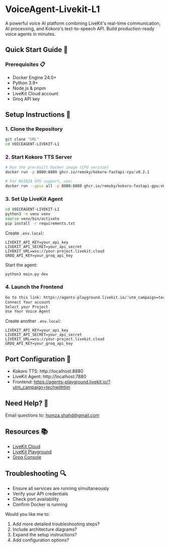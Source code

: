 # VoiceAgent-Livekit-L1

A powerful voice AI platform combining LiveKit's real-time communication, AI processing, and Kokoro's text-to-speech API. Build production-ready voice agents in minutes.

## Quick Start Guide 🚀

### Prerequisites 📋
- Docker Engine 24.0+
- Python 3.9+
- Node.js & pnpm
- LiveKit Cloud account
- Groq API key

## Setup Instructions 🔧

### 1. Clone the Repository
```bash
git clone "URL"
cd VOICEAGENT-LIVEKIT-L1
```

### 2. Start Kokoro TTS Server
```bash
# Run the pre-built Docker image (CPU version)
docker run -p 8880:8880 ghcr.io/remsky/kokoro-fastapi-cpu:v0.2.1

# For NVIDIA GPU support, use:
docker run --gpus all -p 8880:8880 ghcr.io/remsky/kokoro-fastapi-gpu:v0.2.1
```

### 3. Set Up LiveKit Agent
```bash
cd VOICEAGENT-LIVEKIT-L1
python3 -m venv venv
source venv/bin/activate
pip install -r requirements.txt
```

Create `.env.local`:
```env
LIVEKIT_API_KEY=your_api_key
LIVEKIT_API_SECRET=your_api_secret
LIVEKIT_URL=wss://your-project.livekit.cloud
GROQ_API_KEY=your_groq_api_key
```

Start the agent:
```bash
python3 main.py dev
```

### 4. Launch the Frontend
```bash
Go to this link: https://agents-playground.livekit.io/?utm_campaign=techwithtim
Connect Your account
Select your Project
Use Your Voice Agent
```

Create another `.env.local`:
```env
LIVEKIT_API_KEY=your_api_key
LIVEKIT_API_SECRET=your_api_secret
LIVEKIT_URL=wss://your-project.livekit.cloud
GROQ_API_KEY=your_groq_api_key
```

## Port Configuration 🔌
- Kokoro TTS: http://localhost:8880
- LiveKit Agent: http://localhost:7880
- Frontend: https://agents-playground.livekit.io/?utm_campaign=techwithtim

## Need Help? 🤝
Email questions to: humza.shahd@gmail.com

## Resources 📚
- [LiveKit Cloud](https://cloud.livekit.io)
- [LiveKit Playground](https://agents-playground.livekit.io/?utm_campaign=techwithtim)
- [Groq Console](https://console.groq.com)

## Troubleshooting 🔍
- Ensure all services are running simultaneously
- Verify your API credentials
- Check port availability
- Confirm Docker is running

Would you like me to:
1. Add more detailed troubleshooting steps?
2. Include architecture diagrams?
3. Expand the setup instructions?
4. Add configuration options?